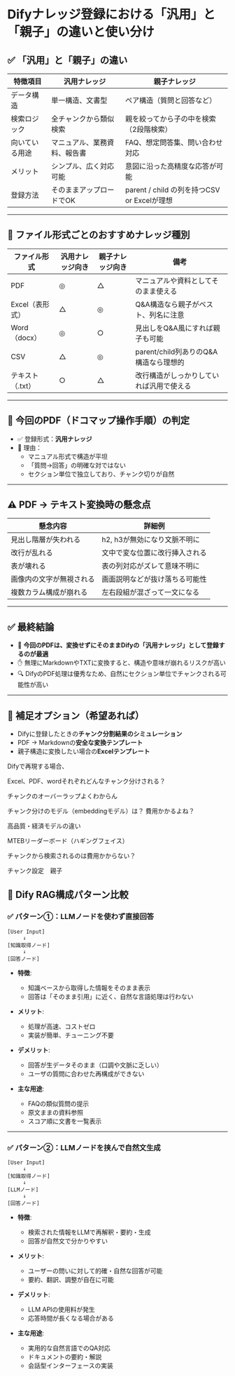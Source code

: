 # Difyナレッジ登録における「汎用」と「親子」の違いと使い分け

## ✅ 「汎用」と「親子」の違い

| 特徴項目         | 汎用ナレッジ                         | 親子ナレッジ                                 |
|------------------|--------------------------------------|----------------------------------------------|
| データ構造       | 単一構造、文書型                     | ペア構造（質問と回答など）                   |
| 検索ロジック     | 全チャンクから類似検索               | 親を絞ってから子の中を検索（2段階検索）     |
| 向いている用途   | マニュアル、業務資料、報告書        | FAQ、想定問答集、問い合わせ対応             |
| メリット         | シンプル、広く対応可能               | 意図に沿った高精度な応答が可能              |
| 登録方法         | そのままアップロードでOK             | parent / child の列を持つCSV or Excelが理想 |

---

## 📁 ファイル形式ごとのおすすめナレッジ種別

| ファイル形式       | 汎用ナレッジ向き | 親子ナレッジ向き | 備考                                                 |
|--------------------|------------------|-------------------|------------------------------------------------------|
| PDF                | ◎               | △                | マニュアルや資料としてそのまま使える                |
| Excel（表形式）   | △               | ◎                | Q&A構造なら親子がベスト、列名に注意                |
| Word（docx）      | ◎               | ○                | 見出しをQ&A風にすれば親子も可能                    |
| CSV                | △               | ◎                | parent/child列ありのQ&A構造なら理想的               |
| テキスト（.txt）   | ○               | △                | 改行構造がしっかりしていれば汎用で使える            |

---

## 📌 今回のPDF（ドコマップ操作手順）の判定

- ✅ 登録形式：**汎用ナレッジ**
- 📄 理由：
  - マニュアル形式で構造が平坦
  - 「質問→回答」の明確な対ではない
  - セクション単位で独立しており、チャンク切りが自然

---

## ⚠ PDF → テキスト変換時の懸念点

| 懸念内容                    | 詳細例 |
|-----------------------------|--------|
| 見出し階層が失われる         | h2, h3が無効になり文脈不明に |
| 改行が乱れる                 | 文中で変な位置に改行挿入される |
| 表が壊れる                   | 表の列対応がズレて意味不明に |
| 画像内の文字が無視される     | 画面説明などが抜け落ちる可能性 |
| 複数カラム構成が崩れる       | 左右段組が混ざって一文になる |

---

## ✅ 最終結論

- 📄 **今回のPDFは、変換せずにそのままDifyの「汎用ナレッジ」として登録するのが最適**
- ✋ 無理にMarkdownやTXTに変換すると、構造や意味が崩れるリスクが高い
- 🔍 DifyのPDF処理は優秀なため、自然にセクション単位でチャンクされる可能性が高い

---

## 🎁 補足オプション（希望あれば）

- Difyに登録したときの**チャンク分割結果のシミュレーション**
- PDF → Markdownの**安全な変換テンプレート**
- 親子構造に変換したい場合の**Excelテンプレート**



Difyで再現する場合、

Excel、PDF、wordそれぞれどんなチャンク分けされる？

チャンクのオーバーラップよくわからん

チャンク分けのモデル（embeddingモデル）は？
費用かかるよね？

高品質・経済モデルの違い

MTEBリーダーボード（ハギングフェイス）

チャンクから検索されるのは費用かからない？

チャンク設定　親子

## 🔧 Dify RAG構成パターン比較

### ✅ パターン①：LLMノードを使わず直接回答

```
[User Input]
     ↓
[知識取得ノード]
     ↓
[回答ノード]
```

- **特徴**:
  - 知識ベースから取得した情報をそのまま表示
  - 回答は「そのまま引用」に近く、自然な言語処理は行わない

- **メリット**:
  - 処理が高速、コストゼロ
  - 実装が簡単、チューニング不要

- **デメリット**:
  - 回答が生データそのまま（口調や文脈に乏しい）
  - ユーザの質問に合わせた再構成ができない

- **主な用途**:
  - FAQの類似質問の提示
  - 原文ままの資料参照
  - スコア順に文書を一覧表示

---

### ✅ パターン②：LLMノードを挟んで自然文生成

```
[User Input]
     ↓
[知識取得ノード]
     ↓
[LLMノード]
     ↓
[回答ノード]
```

- **特徴**:
  - 検索された情報をLLMで再解釈・要約・生成
  - 回答が自然文で分かりやすい

- **メリット**:
  - ユーザーの問いに対して的確・自然な回答が可能
  - 要約、翻訳、調整が自在に可能

- **デメリット**:
  - LLM APIの使用料が発生
  - 応答時間が長くなる場合がある

- **主な用途**:
  - 実用的な自然言語でのQA対応
  - ドキュメントの要約・解説
  - 会話型インターフェースの実装





